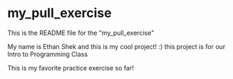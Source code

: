 # my_pull_exercise

This is the README file for the "my_pull_exercise"

My name is Ethan Shek and this is my cool project! :) 
this project is for our Intro to Programming Class

This is my favorite practice exercise so far!
